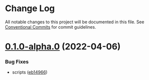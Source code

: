 # Change Log

All notable changes to this project will be documented in this file.
See [Conventional Commits](https://conventionalcommits.org) for commit guidelines.

# [0.1.0-alpha.0](https://github.com/dsoaress/microservices/compare/v0.0.1-alpha.0...v0.1.0-alpha.0) (2022-04-06)

### Bug Fixes

- scripts ([eb14966](https://github.com/dsoaress/microservices/commit/eb149666cec28e39f4bace9160be9eba74f3cb6e))
